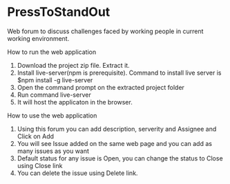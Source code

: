 # PressToStandOut

Web forum to discuss challenges faced by working people in current working environment.

How to run the web application
1. Download the project zip file. Extract it.
2. Install live-server(npm is prerequisite). Command to install live server is $npm install -g live-server
3. Open the command prompt on the extracted project folder
4. Run command live-server
5. It will host the applicaton in the browser.

How to use the web application
1. Using this forum you can add description, serverity and Assignee and Click on Add
2. You will see Issue added on the same web page and you can add as many issues as you want
3. Default status for any issue is Open, you can change the status to Close using Close link
4. You can delete the issue using Delete link.
